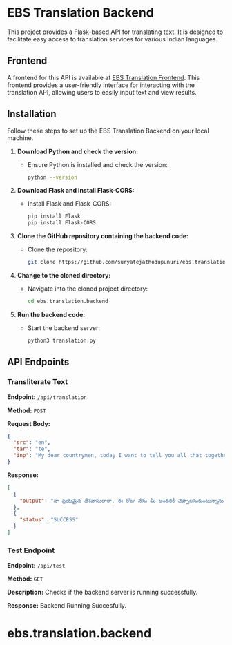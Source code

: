 # EBS Translation Backend

This project provides a Flask-based API for translating text. It is designed to facilitate easy access to translation services for various Indian languages.
## Frontend

A frontend for this API is available at [EBS Translation Frontend](https://github.com/suryatejathodupunuri/ebs.translation.frontend). This frontend provides a user-friendly interface for interacting with the translation API, allowing users to easily input text and view results.

## Installation  
Follow these steps to set up the EBS Translation Backend on your local machine.

1. **Download Python and check the version:**
   - Ensure Python is installed and check the version:
     ```bash
     python --version
     ```

2. **Download Flask and install Flask-CORS:**
   - Install Flask and Flask-CORS:
     ```bash
     pip install Flask
     pip install Flask-CORS
     ```

3. **Clone the GitHub repository containing the backend code:**
   - Clone the repository:
     ```bash
     git clone https://github.com/suryatejathodupunuri/ebs.translation.backend
     ```

5. **Change to the cloned directory:**
   - Navigate into the cloned project directory:
     ```bash
     cd ebs.translation.backend
     ```

6. **Run the backend code:**
   - Start the backend server:
     ```bash
     python3 translation.py
     ```
## API Endpoints

### Transliterate Text

**Endpoint:** `/api/translation`

**Method:** `POST`

**Request Body:**

```json
{
  "src": "en",
  "tar": "te",
  "inp": "My dear countrymen, today I want to tell you all that together we will make our country strong. All your help is very much appreciated. We have to move on the path of progress together. Thank you"
}
```
**Response:**

```json
[
  {
    "output": "నా ప్రియమైన దేశవాసులారా, ఈ రోజు నేను మీ అందరికీ చెప్పాలనుకుంటున్నాను, కలిసి మన దేశాన్ని బలోపేతం చేస్తాం. మీరు చేసిన సాయానికి చాలా కృతజ్ఞతలు. మనం కలిసి పురోగతి మార్గంలో పయనించాలి. ధన్యవాదాలు."
  },
  {
    "status": "SUCCESS"
  }
]
```

### Test Endpoint

**Endpoint:** `/api/test`

**Method:** `GET`

**Description:** Checks if the backend server is running successfully.

**Response:** Backend Running Succesfully.

# ebs.translation.backend
